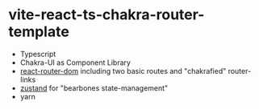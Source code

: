 # vite-react-ts-chakra-router-template

- Typescript
- Chakra-UI as Component Library
- [react-router-dom](https://github.com/ReactTraining/react-router) including two basic routes and "chakrafied" router-links
- [zustand](https://github.com/pmndrs/zustand) for "bearbones state-management"
- yarn
